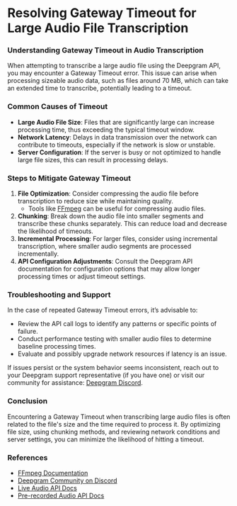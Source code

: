 # Resolving Gateway Timeout for Large Audio File Transcription

### Understanding Gateway Timeout in Audio Transcription

When attempting to transcribe a large audio file using the Deepgram API, you may encounter a Gateway Timeout error. This issue can arise when processing sizeable audio data, such as files around 70 MB, which can take an extended time to transcribe, potentially leading to a timeout.

### Common Causes of Timeout

- **Large Audio File Size**: Files that are significantly large can increase processing time, thus exceeding the typical timeout window.
- **Network Latency**: Delays in data transmission over the network can contribute to timeouts, especially if the network is slow or unstable.
- **Server Configuration**: If the server is busy or not optimized to handle large file sizes, this can result in processing delays.

### Steps to Mitigate Gateway Timeout

1. **File Optimization**: Consider compressing the audio file before transcription to reduce size while maintaining quality. 
   - Tools like [FFmpeg](https://ffmpeg.org/documentation.html) can be useful for compressing audio files.
2. **Chunking**: Break down the audio file into smaller segments and transcribe these chunks separately. This can reduce load and decrease the likelihood of timeouts.
3. **Incremental Processing**: For larger files, consider using incremental transcription, where smaller audio segments are processed incrementally.
4. **API Configuration Adjustments**: Consult the Deepgram API documentation for configuration options that may allow longer processing times or adjust timeout settings.

### Troubleshooting and Support

In the case of repeated Gateway Timeout errors, it’s advisable to:

- Review the API call logs to identify any patterns or specific points of failure.
- Conduct performance testing with smaller audio files to determine baseline processing times.
- Evaluate and possibly upgrade network resources if latency is an issue.

If issues persist or the system behavior seems inconsistent, reach out to your Deepgram support representative (if you have one) or visit our community for assistance: [Deepgram Discord](https://discord.gg/deepgram).

### Conclusion

Encountering a Gateway Timeout when transcribing large audio files is often related to the file's size and the time required to process it. By optimizing file size, using chunking methods, and reviewing network conditions and server settings, you can minimize the likelihood of hitting a timeout.

### References
- [FFmpeg Documentation](https://ffmpeg.org/documentation.html)
- [Deepgram Community on Discord](https://discord.gg/deepgram)
- [Live Audio API Docs](https://developers.deepgram.com/reference/speech-to-text-api/listen-streaming)
- [Pre-recorded Audio API Docs](https://developers.deepgram.com/reference/speech-to-text-api/listen)
